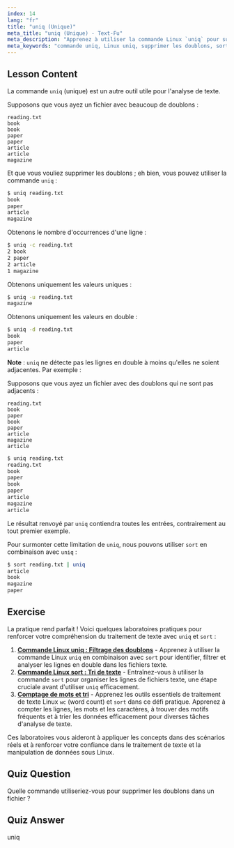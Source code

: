 ```yaml
---
index: 14
lang: "fr"
title: "uniq (Unique)"
meta_title: "uniq (Unique) - Text-Fu"
meta_description: "Apprenez à utiliser la commande Linux `uniq` pour supprimer les lignes en double des fichiers texte. Découvrez des options comme -c, -u, -d, et combinez-la avec `sort` pour un nettoyage efficace des données."
meta_keywords: "commande uniq, Linux uniq, supprimer les doublons, sort uniq, tutoriel Linux, traitement de texte, Linux pour débutants, guide Linux"
---
```


## Lesson Content

La commande `uniq` (unique) est un autre outil utile pour l'analyse de texte.

Supposons que vous ayez un fichier avec beaucoup de doublons :

```plaintext
reading.txt
book
book
paper
paper
article
article
magazine
```

Et que vous vouliez supprimer les doublons ; eh bien, vous pouvez utiliser la commande `uniq` :

```bash
$ uniq reading.txt
book
paper
article
magazine
```

Obtenons le nombre d'occurrences d'une ligne :

```bash
$ uniq -c reading.txt
2 book
2 paper
2 article
1 magazine
```

Obtenons uniquement les valeurs uniques :

```bash
$ uniq -u reading.txt
magazine
```

Obtenons uniquement les valeurs en double :

```bash
$ uniq -d reading.txt
book
paper
article
```

**Note** : `uniq` ne détecte pas les lignes en double à moins qu'elles ne soient adjacentes. Par exemple :

Supposons que vous ayez un fichier avec des doublons qui ne sont pas adjacents :

```plaintext
reading.txt
book
paper
book
paper
article
magazine
article
```

```bash
$ uniq reading.txt
reading.txt
book
paper
book
paper
article
magazine
article
```

Le résultat renvoyé par `uniq` contiendra toutes les entrées, contrairement au tout premier exemple.

Pour surmonter cette limitation de `uniq`, nous pouvons utiliser `sort` en combinaison avec `uniq` :

```bash
$ sort reading.txt | uniq
article
book
magazine
paper
```

## Exercise

La pratique rend parfait ! Voici quelques laboratoires pratiques pour renforcer votre compréhension du traitement de texte avec `uniq` et `sort` :

1. **[Commande Linux uniq : Filtrage des doublons](https://labex.io/fr/labs/linux-linux-uniq-command-duplicate-filtering-219199)** - Apprenez à utiliser la commande Linux `uniq` en combinaison avec `sort` pour identifier, filtrer et analyser les lignes en double dans les fichiers texte.
2. **[Commande Linux sort : Tri de texte](https://labex.io/fr/labs/linux-linux-sort-command-text-sorting-219196)** - Entraînez-vous à utiliser la commande `sort` pour organiser les lignes de fichiers texte, une étape cruciale avant d'utiliser `uniq` efficacement.
3. **[Comptage de mots et tri](https://labex.io/fr/labs/linux-word-count-and-sorting-388125)** - Apprenez les outils essentiels de traitement de texte Linux `wc` (word count) et `sort` dans ce défi pratique. Apprenez à compter les lignes, les mots et les caractères, à trouver des motifs fréquents et à trier les données efficacement pour diverses tâches d'analyse de texte.

Ces laboratoires vous aideront à appliquer les concepts dans des scénarios réels et à renforcer votre confiance dans le traitement de texte et la manipulation de données sous Linux.

## Quiz Question

Quelle commande utiliseriez-vous pour supprimer les doublons dans un fichier ?

## Quiz Answer

uniq
